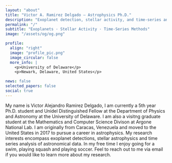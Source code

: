 ```yaml
---
layout: "about"
title: "Victor A. Ramirez Delgado — Astrophysics Ph.D."
description: "Exoplanet detection, stellar activity, and time-series analysis — University of Delaware."
permalink: "/"
subtitle: "Exoplanets · Stellar Activity · Time-Series Methods"
image: "/assets/og/og.png"

profile:
  align: "right"
  image: "profile_pic.png"
  image_circular: false
  more_info: |
    <p>University of Delaware</p>
    <p>Newark, Delaware, United States</p>

news: false
selected_papers: false
social: true
---
```

My name is Victor Alejandro Ramirez Delgado, I am currently a 5th year Ph.D. student and Unidel Distinguished Fellow at the Department of Physics and Astronomy at the University of Delaware. I am also a visitng graduate student at the Mathematics and Computer Science Divison at Argone National Lab. I am originally from Caracas, Venezuela and moved to the United States in 2017 to pursue a career in astrophysics. My research interests encompass exoplanet detections, stellar astrophysics and time series analysis of astronomical data. In my free time I enjoy going for a swim, playing squash and playing soccer. Feel to reach out to me via email if you would like to learn more about my research.
